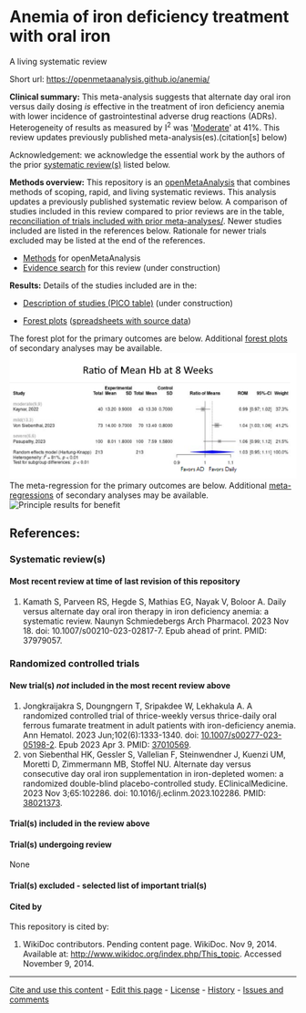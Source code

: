 Anemia of iron deficiency treatment with oral iron
============================================
A living systematic review

Short url: https://openmetaanalysis.github.io/anemia/

**Clinical summary:** This meta-analysis suggests that alternate day oral iron versus daily dosing *is* effective in the treatment of iron deficiency anemia with lower incidence of gastrointestinal adverse drug reactions (ADRs). Heterogeneity of results as measured by I<sup>2</sup> was '[Moderate](https://training.cochrane.org/handbook/current/chapter-10#section-10-10-2)' at 41%. This review updates previously published meta-analysis(es).(citation[s] below)
<!---
Meta-regression of common modulators (year of publication, study size, event rate in the control groups) finds that the outcome of the intervention is effected by xx.

* [Reconciliation of studies and conclusions with prior meta-analyses](files/reconciliation-tables/Reconciliation%20of%20studies%20and%20conclusions.pdf)
* [Keep current with this topic](files/searching/Keep-up.md)
--->
Acknowledgement: we acknowledge the essential work by the authors of the prior [systematic review(s)](#systematic-reviews) listed below.

**Methods overview:** This repository is an [openMetaAnalysis](https://openmetaanalysis.github.io/) that combines methods of scoping, rapid, and living systematic reviews.  This analysis updates a previously published systematic review below. A comparison of studies included in this review compared to prior reviews are in the table, [reconciliation of trials included with prior meta-analyses/](files/reconciliation-tables/Reconciliation%20of%20studies.pdf). Newer studies included are listed in the references below. Rationale for newer trials excluded may be listed at the end of the references. 
* [Methods](http://openmetaanalysis.github.io/methods.html) for openMetaAnalysis
* [Evidence search](files/searching/evidence-search.md) for this review (under construction)

**Results:** Details of the studies included are in the:
* [Description of studies (PICO table)](files/study-details/table-pico.pdf) (under construction)
<!---
* [Reconciliation of studies and conclusions with prior meta-analyses](files/reconciliation-tables/Reconciliation%20of%20studies%20and%20conclusions.pdf) (under construction)
* [Risk of bias assessment](files/study-details/table-bias.pdf) (under construction)
--->
* [Forest plots](../master/files/forest-plots) ([spreadsheets with source data](files/data))
<!---
* [Network plots](../master/files/network) (optional)
--->
The forest plot for the primary outcomes are below. Additional [forest plots](files/forest-plots) of secondary analyses may be available. 
![Principle results](files/forest-plots/Outcome-Primary.png)
The meta-regression for the primary outcomes are below. Additional [meta-regressions](files/metaregression) of secondary analyses may be available. 
![Principle results for benefit](files/metaregression/Outcome-Primary.png "Principle results for benefit]")
<!---
The GRADE Profile is below. ![GRADE Profile](files/GRADE-profiles/Summary-of-findings-table.png "GRADE Profile")
--->
References:
----------------------------------

### Systematic review(s)
#### Most recent review at time of last revision of this repository
1. Kamath S, Parveen RS, Hegde S, Mathias EG, Nayak V, Boloor A. Daily versus alternate day oral iron therapy in iron deficiency anemia: a systematic review. Naunyn Schmiedebergs Arch Pharmacol. 2023 Nov 18. doi: 10.1007/s00210-023-02817-7. Epub ahead of print. PMID: 37979057.

### Randomized controlled trials
#### New trial(s) *not* included in the most recent review above
1. Jongkraijakra S, Doungngern T, Sripakdee W, Lekhakula A. A randomized controlled trial of thrice-weekly versus thrice-daily oral ferrous fumarate treatment in adult patients with iron-deficiency anemia. Ann Hematol. 2023 Jun;102(6):1333-1340. doi: [10.1007/s00277-023-05198-2](http://dx.doi.org/10.1007/s00277-023-05198-2). Epub 2023 Apr 3. PMID: [37010569](http://pubmed.gov/37010569).
2. von Siebenthal HK, Gessler S, Vallelian F, Steinwendner J, Kuenzi UM, Moretti D, Zimmermann MB, Stoffel NU. Alternate day versus consecutive day oral iron supplementation in iron-depleted women: a randomized double-blind placebo-controlled study. EClinicalMedicine. 2023 Nov 3;65:102286. doi: 10.1016/j.eclinm.2023.102286. PMID: [38021373](http://pubmed.gov/38021373). 
   

#### Trial(s) included in the review above

#### Trial(s) undergoing review
None

#### Trial(s) excluded - selected list of important trial(s)

#### Cited by
This repository is cited by:

1. WikiDoc contributors. Pending content page. WikiDoc. Nov 9, 2014. Available at: http://www.wikidoc.org/index.php/This_topic. Accessed November 9, 2014. 

-------------------------------
[Cite and use this content](https://github.com/openMetaAnalysis/openMetaAnalysis.github.io/blob/master/reusing.MD)  - [Edit this page](../../edit/master/README.md) - [License](files/LICENSE.md) - [History](../../commits/master/README.md)  - 
[Issues and comments](../../issues?q=is%3Aboth+is%3Aissue)

